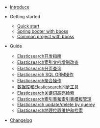 - [Introduce](README.md)

- Getting started

  - [Quick start](quickstart.md)
  - [Spring booter with bboss](spring-booter-with-bboss.md) 
  - [Common project with bboss](common-project-with-bboss.md) 

- Guide

  - [Elasticsearch开发指南](development.md)
  - [Elasticsearch索引文档增删改查](document-crud.md)
  - [Elasticsearch分页查询](pagine.md)
  - [Elasticsearch SQL ORM操作](Elasticsearch-SQL-ORM.md)
  - [Elasticsearch聚合操作](agg.md) 
  - [数据库和Elasticsearch同步工具](db-es-tool.md)
  - [Elasticsearch关键词高亮检索](highlight.md)
  - [Elasticsearch索引表和索引表模板管理](index-indextemplate.md)
  - [Elasticsearch update/delete by querey](update-delete-byquery.md)
  - [Elasticsearch地理位置维护和检索](Elasticsearch-geo.md)

- [Changelog](changelog.md)

  


